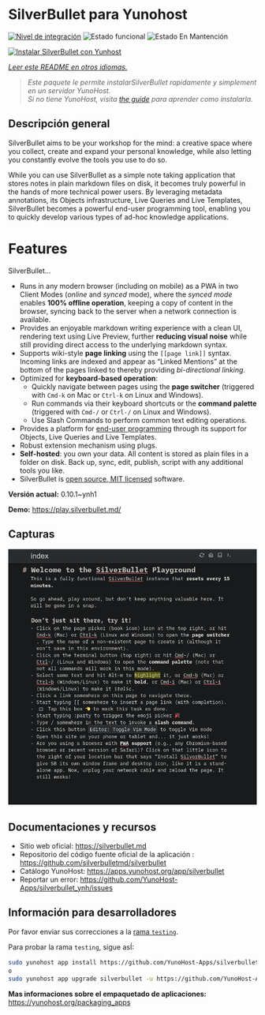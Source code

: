 <!--
Este archivo README esta generado automaticamente<https://github.com/YunoHost/apps/tree/master/tools/readme_generator>
No se debe editar a mano.
-->

# SilverBullet para Yunohost

[![Nivel de integración](https://dash.yunohost.org/integration/silverbullet.svg)](https://ci-apps.yunohost.org/ci/apps/silverbullet/) ![Estado funcional](https://ci-apps.yunohost.org/ci/badges/silverbullet.status.svg) ![Estado En Mantención](https://ci-apps.yunohost.org/ci/badges/silverbullet.maintain.svg)

[![Instalar SilverBullet con Yunhost](https://install-app.yunohost.org/install-with-yunohost.svg)](https://install-app.yunohost.org/?app=silverbullet)

*[Leer este README en otros idiomas.](./ALL_README.md)*

> *Este paquete le permite instalarSilverBullet rapidamente y simplement en un servidor YunoHost.*  
> *Si no tiene YunoHost, visita [the guide](https://yunohost.org/install) para aprender como instalarla.*

## Descripción general

SilverBullet aims to be your workshop for the mind: a creative space where you collect, create and expand your personal knowledge, while also letting you constantly evolve the tools you use to do so.

While you can use SilverBullet as a simple note taking application that stores notes in plain markdown files on disk, it becomes truly powerful in the hands of more technical power users. By leveraging metadata annotations, its Objects infrastructure, Live Queries and Live Templates, SilverBullet becomes a powerful end-user programming tool, enabling you to quickly develop various types of ad-hoc knowledge applications.

# Features

SilverBullet...

- Runs in any modern browser (including on mobile) as a PWA in two Client Modes (_online_ and _synced_ mode), where the _synced mode_ enables **100% offline operation**, keeping a copy of content in the browser, syncing back to the server when a network connection is available.
- Provides an enjoyable markdown writing experience with a clean UI, rendering text using Live Preview, further **reducing visual noise** while still providing direct access to the underlying markdown syntax.
- Supports wiki-style **page linking** using the `[[page link]]` syntax. Incoming links are indexed and appear as “Linked Mentions” at the bottom of the pages linked to thereby providing _bi-directional linking_.
- Optimized for **keyboard-based operation**:
  - Quickly navigate between pages using the **page switcher** (triggered with `Cmd-k` on Mac or `Ctrl-k` on Linux and Windows).
  - Run commands via their keyboard shortcuts or the **command palette** (triggered with `Cmd-/` or `Ctrl-/` on Linux and Windows).
  - Use Slash Commands to perform common text editing operations.
- Provides a platform for [end-user programming](https://www.inkandswitch.com/end-user-programming/) through its support for Objects, Live Queries and Live Templates.
- Robust extension mechanism using plugs.
- **Self-hosted**: you own your data. All content is stored as plain files in a folder on disk. Back up, sync, edit, publish, script with any additional tools you like.
- SilverBullet is [open source, MIT licensed](https://github.com/silverbulletmd/silverbullet) software.


**Versión actual:** 0.10.1~ynh1

**Demo:** <https://play.silverbullet.md/>

## Capturas

![Captura de SilverBullet](./doc/screenshots/silverbullet.jpg)

## Documentaciones y recursos

- Sitio web oficial: <https://silverbullet.md>
- Repositorio del código fuente oficial de la aplicación : <https://github.com/silverbulletmd/silverbullet>
- Catálogo YunoHost: <https://apps.yunohost.org/app/silverbullet>
- Reportar un error: <https://github.com/YunoHost-Apps/silverbullet_ynh/issues>

## Información para desarrolladores

Por favor enviar sus correcciones a la [rama `testing`](https://github.com/YunoHost-Apps/silverbullet_ynh/tree/testing).

Para probar la rama `testing`, sigue asÍ:

```bash
sudo yunohost app install https://github.com/YunoHost-Apps/silverbullet_ynh/tree/testing --debug
o
sudo yunohost app upgrade silverbullet -u https://github.com/YunoHost-Apps/silverbullet_ynh/tree/testing --debug
```

**Mas informaciones sobre el empaquetado de aplicaciones:** <https://yunohost.org/packaging_apps>
